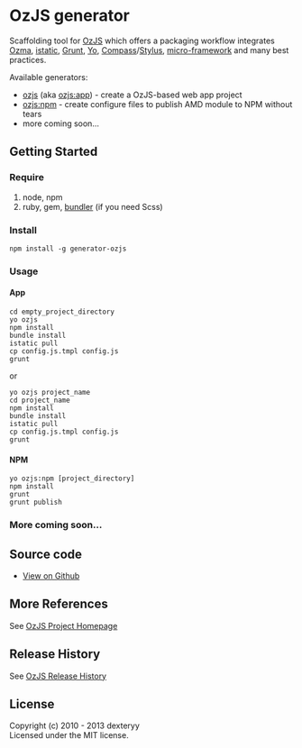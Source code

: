 <!---
layout: intro
title: generator-ozjs
-->

# OzJS generator

Scaffolding tool for [OzJS](https://github.com/dexteryy/OzJS) which offers a packaging workflow integrates [Ozma](http://ozjs.org/ozma), [istatic](https://ozjs.org/istatic), [Grunt](http://gruntjs.com/), [Yo](http://yeoman.io/gettingstarted_1.0.html), [Compass](http://compass-style.org)/[Stylus](http://learnboost.github.com/stylus/), [micro-framework](http://ozjs.org/#framework) and many best practices.

Available generators:

* [ozjs](#app) (aka [ozjs:app](#app)) - create a OzJS-based web app project
* [ozjs:npm](#npm) - create configure files to publish AMD module to NPM without tears
* more coming soon...

## Getting Started

### Require

1. node, npm
2. ruby, gem, [bundler](http://gembundler.com/) (if you need Scss)

### Install

```
npm install -g generator-ozjs
```

### Usage

#### App

```
cd empty_project_directory
yo ozjs 
npm install
bundle install
istatic pull
cp config.js.tmpl config.js
grunt
```

or

```
yo ozjs project_name
cd project_name
npm install
bundle install
istatic pull
cp config.js.tmpl config.js
grunt
```

#### NPM

```
yo ozjs:npm [project_directory]
npm install
grunt
grunt publish
```

### More coming soon...

## Source code

* [View on Github](https://github.com/dexteryy/generator-ozjs)

## More References

See [OzJS Project Homepage](http://ozjs.org/)

## Release History

See [OzJS Release History](http://ozjs.org/#release)

## License

Copyright (c) 2010 - 2013 dexteryy  
Licensed under the MIT license.

